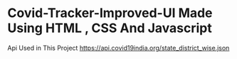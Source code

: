 # Covid-Tracker-Improved-UI Made Using HTML , CSS And Javascript
Api Used in This Project https://api.covid19india.org/state_district_wise.json 
